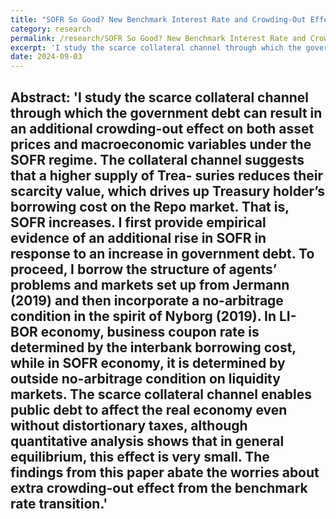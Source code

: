 ```yaml
---
title: "SOFR So Good? New Benchmark Interest Rate and Crowding-Out Effect"
category: research
permalink: /research/SOFR So Good? New Benchmark Interest Rate and Crowding-Out Effect
excerpt: 'I study the scarce collateral channel through which the government debt can result in an additional crowding-out effect on both asset prices and macroeconomic variables under the SOFR regime. The collateral channel suggests that a higher supply of Trea- suries reduces their scarcity value, which drives up Treasury holder’s borrowing cost on the Repo market. That is, SOFR increases. I first provide empirical evidence of an additional rise in SOFR in response to an increase in government debt. To proceed, I borrow the structure of agents’ problems and markets set up from Jermann (2019) and then incorporate a no-arbitrage condition in the spirit of Nyborg (2019). In LIBOR economy, business coupon rate is determined by the interbank borrowing cost, while in SOFR economy, it is determined by outside no-arbitrage condition on liquidity markets. The scarce collateral channel enables public debt to affect the real economy even without distortionary taxes, although quantitative analysis shows that in general equilibrium, this effect is very small. The findings from this paper abate the worries about extra crowding-out effect from the benchmark rate transition.'
date: 2024-09-03
---
```



Abstract: 'I study the scarce collateral channel through which the government debt can result in an additional crowding-out effect on both asset prices and macroeconomic variables under the SOFR regime. The collateral channel suggests that a higher supply of Trea- suries reduces their scarcity value, which drives up Treasury holder’s borrowing cost on the Repo market. That is, SOFR increases. I first provide empirical evidence of an additional rise in SOFR in response to an increase in government debt. To proceed, I borrow the structure of agents’ problems and markets set up from Jermann (2019) and then incorporate a no-arbitrage condition in the spirit of Nyborg (2019). In LI- BOR economy, business coupon rate is determined by the interbank borrowing cost, while in SOFR economy, it is determined by outside no-arbitrage condition on liquidity markets. The scarce collateral channel enables public debt to affect the real economy even without distortionary taxes, although quantitative analysis shows that in general equilibrium, this effect is very small. The findings from this paper abate the worries about extra crowding-out effect from the benchmark rate transition.'
---

